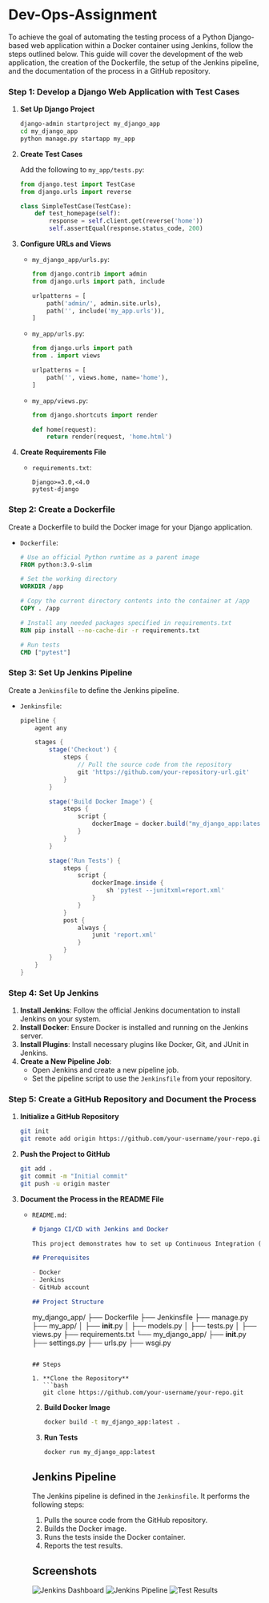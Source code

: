 # Dev-Ops-Assignment

To achieve the goal of automating the testing process of a Python Django-based web application within a Docker container using Jenkins, follow the steps outlined below. This guide will cover the development of the web application, the creation of the Dockerfile, the setup of the Jenkins pipeline, and the documentation of the process in a GitHub repository.

### Step 1: Develop a Django Web Application with Test Cases

1. **Set Up Django Project**

   ```bash
   django-admin startproject my_django_app
   cd my_django_app
   python manage.py startapp my_app
   ```

2. **Create Test Cases**

   Add the following to `my_app/tests.py`:

   ```python
   from django.test import TestCase
   from django.urls import reverse

   class SimpleTestCase(TestCase):
       def test_homepage(self):
           response = self.client.get(reverse('home'))
           self.assertEqual(response.status_code, 200)
   ```

3. **Configure URLs and Views**

   - `my_django_app/urls.py`:

     ```python
     from django.contrib import admin
     from django.urls import path, include

     urlpatterns = [
         path('admin/', admin.site.urls),
         path('', include('my_app.urls')),
     ]
     ```

   - `my_app/urls.py`:

     ```python
     from django.urls import path
     from . import views

     urlpatterns = [
         path('', views.home, name='home'),
     ]
     ```

   - `my_app/views.py`:

     ```python
     from django.shortcuts import render

     def home(request):
         return render(request, 'home.html')
     ```

4. **Create Requirements File**

   - `requirements.txt`:

     ```
     Django>=3.0,<4.0
     pytest-django
     ```

### Step 2: Create a Dockerfile

Create a Dockerfile to build the Docker image for your Django application.

- `Dockerfile`:

  ```Dockerfile
  # Use an official Python runtime as a parent image
  FROM python:3.9-slim

  # Set the working directory
  WORKDIR /app

  # Copy the current directory contents into the container at /app
  COPY . /app

  # Install any needed packages specified in requirements.txt
  RUN pip install --no-cache-dir -r requirements.txt

  # Run tests
  CMD ["pytest"]
  ```

### Step 3: Set Up Jenkins Pipeline

Create a `Jenkinsfile` to define the Jenkins pipeline.

- `Jenkinsfile`:

  ```groovy
  pipeline {
      agent any

      stages {
          stage('Checkout') {
              steps {
                  // Pull the source code from the repository
                  git 'https://github.com/your-repository-url.git'
              }
          }

          stage('Build Docker Image') {
              steps {
                  script {
                      dockerImage = docker.build("my_django_app:latest")
                  }
              }
          }

          stage('Run Tests') {
              steps {
                  script {
                      dockerImage.inside {
                          sh 'pytest --junitxml=report.xml'
                      }
                  }
              }
              post {
                  always {
                      junit 'report.xml'
                  }
              }
          }
      }
  }
  ```

### Step 4: Set Up Jenkins

1. **Install Jenkins**: Follow the official Jenkins documentation to install Jenkins on your system.
2. **Install Docker**: Ensure Docker is installed and running on the Jenkins server.
3. **Install Plugins**: Install necessary plugins like Docker, Git, and JUnit in Jenkins.
4. **Create a New Pipeline Job**:
   - Open Jenkins and create a new pipeline job.
   - Set the pipeline script to use the `Jenkinsfile` from your repository.

### Step 5: Create a GitHub Repository and Document the Process

1. **Initialize a GitHub Repository**

   ```bash
   git init
   git remote add origin https://github.com/your-username/your-repo.git
   ```

2. **Push the Project to GitHub**

   ```bash
   git add .
   git commit -m "Initial commit"
   git push -u origin master
   ```

3. **Document the Process in the README File**

   - `README.md`:

     ```markdown
     # Django CI/CD with Jenkins and Docker

     This project demonstrates how to set up Continuous Integration (CI) for a Django application using Jenkins and Docker.

     ## Prerequisites

     - Docker
     - Jenkins
     - GitHub account

     ## Project Structure

     ```
     my_django_app/
     ├── Dockerfile
     ├── Jenkinsfile
     ├── manage.py
     ├── my_app/
     │   ├── __init__.py
     │   ├── models.py
     │   ├── tests.py
     │   ├── views.py
     ├── requirements.txt
     └── my_django_app/
         ├── __init__.py
         ├── settings.py
         ├── urls.py
         ├── wsgi.py
     ```

     ## Steps

     1. **Clone the Repository**
        ```bash
        git clone https://github.com/your-username/your-repo.git
        ```

     2. **Build Docker Image**
        ```bash
        docker build -t my_django_app:latest .
        ```

     3. **Run Tests**
        ```bash
        docker run my_django_app:latest
        ```

     ## Jenkins Pipeline

     The Jenkins pipeline is defined in the `Jenkinsfile`. It performs the following steps:
     1. Pulls the source code from the GitHub repository.
     2. Builds the Docker image.
     3. Runs the tests inside the Docker container.
     4. Reports the test results.

     ## Screenshots

     ![Jenkins Dashboard](images/jenkins_dashboard.png)
     ![Jenkins Pipeline](images/jenkins_pipeline.png)
     ![Test Results](images/test_results.png)
     ```
